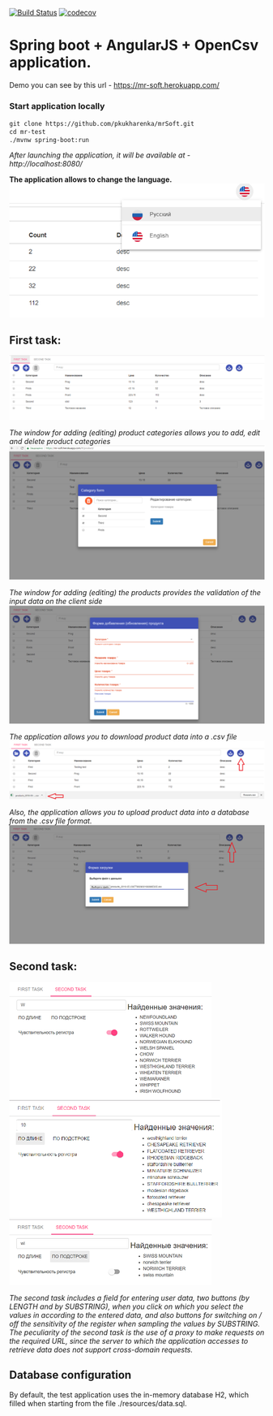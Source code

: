 [![Build Status](https://travis-ci.org/pkukharenka/mrSoft.svg?branch=master)](https://travis-ci.org/pkukharenka/mrSoft)
[![codecov](https://codecov.io/gh/pkukharenka/mrSoft/branch/master/graph/badge.svg)](https://codecov.io/gh/pkukharenka/mrSoft)

# Spring boot + AngularJS + OpenCsv application.

Demo you can see by this url - https://mr-soft.herokuapp.com/

### Start application locally
```
git clone https://github.com/pkukharenka/mrSoft.git
cd mr-test
./mvnw spring-boot:run
```

*After launching the application, it will be available at - http://localhost:8080/*

**The application allows to change the language.**
![First Task](./src/main/resources/images/i18n.png)


## First task:

![First Task](./src/main/resources/images/First.png)

*The window for adding (editing) product categories allows you to add, edit
 and delete product categories*
![Category](./src/main/resources/images/Category.png)

*The window for adding (editing) the products provides the validation of the input data
 on the client side*
![Validation](./src/main/resources/images/Validation.png)

*The application allows you to download product data into a .csv file*
![Download](./src/main/resources/images/Download.png)

*Also, the application allows you to upload product data into a database from the .csv file format.*
![Upload](./src/main/resources/images/Upload.png)

## Second task:

![Second Task1](./src/main/resources/images/S1.png)  ![Second Task2](./src/main/resources/images/S5.png) ![Second Task3](./src/main/resources/images/S3.png)

*The second task includes a field for entering user data, two
 buttons (by LENGTH and by SUBSTRING), when you click on which you select the values ​​in
 according to the entered data, and also buttons for switching on / off the sensitivity of the register
 when sampling the values by SUBSTRING.
 The peculiarity of the second task is the use of a proxy to make requests on the required URL,
 since the server to which the application accesses to retrieve data does not support cross-domain requests.*



## Database configuration

By default, the test application uses the in-memory database H2, which
filled when starting from the file ./resources/data.sql. 


